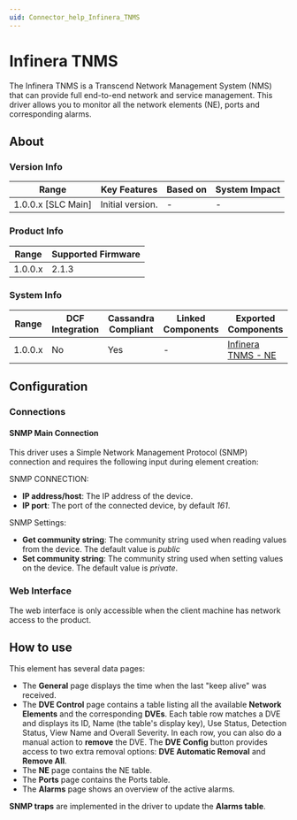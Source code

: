 ```yaml
---
uid: Connector_help_Infinera_TNMS
---
```


# Infinera TNMS

The Infinera TNMS is a Transcend Network Management System (NMS) that can provide full end-to-end network and service management. This driver allows you to monitor all the network elements (NE), ports and corresponding alarms.

## About

### Version Info

| **Range**            | **Key Features** | **Based on** | **System Impact** |
|----------------------|------------------|--------------|-------------------|
| 1.0.0.x \[SLC Main\] | Initial version. | \-           | \-                |

### Product Info

| **Range** | **Supported Firmware** |
|-----------|------------------------|
| 1.0.0.x   | 2.1.3                  |

### System Info

| **Range** | **DCF Integration** | **Cassandra Compliant** | **Linked Components** | **Exported Components**                                            |
|-----------|---------------------|-------------------------|-----------------------|--------------------------------------------------------------------|
| 1.0.0.x   | No                  | Yes                     | \-                    | [Infinera TNMS - NE](xref:Connector_help_Infinera_TNMS_-_NE) |

## Configuration

### Connections

#### SNMP Main Connection

This driver uses a Simple Network Management Protocol (SNMP) connection and requires the following input during element creation:

SNMP CONNECTION:

- **IP address/host**: The IP address of the device.
- **IP port**: The port of the connected device, by default *161*.

SNMP Settings:

- **Get community string**: The community string used when reading values from the device. The default value is *public*
- **Set community string**: The community string used when setting values on the device. The default value is *private*.

### Web Interface

The web interface is only accessible when the client machine has network access to the product.

## How to use

This element has several data pages:

- The **General** page displays the time when the last "keep alive" was received.
- The **DVE Control** page contains a table listing all the available **Network Elements** and the corresponding **DVEs**. Each table row matches a DVE and displays its ID, Name (the table's display key), Use Status, Detection Status, View Name and Overall Severity. In each row, you can also do a manual action to **remove** the DVE. The **DVE Config** button provides access to two extra removal options: **DVE Automatic Removal** and **Remove All**.
- The **NE** page contains the NE table.
- The **Ports** page contains the Ports table.
- The **Alarms** page shows an overview of the active alarms.

**SNMP traps** are implemented in the driver to update the **Alarms table**.
